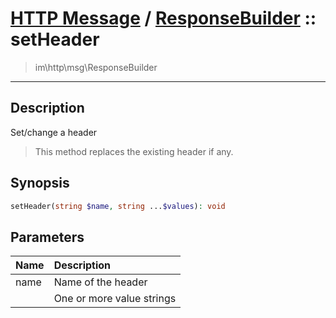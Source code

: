 # [HTTP Message](http.md) / [ResponseBuilder](http-ResponseBuilder.md) :: setHeader
 > im\http\msg\ResponseBuilder
____

## Description
Set/change a header

 > This method replaces the existing header if any.  

## Synopsis
```php
setHeader(string $name, string ...$values): void
```

## Parameters
| Name | Description |
| :--- | :---------- |
| name | Name of the header |
|  | One or more value strings |
